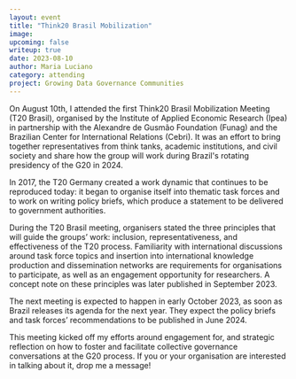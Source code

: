 ```yaml
---
layout: event
title: "Think20 Brasil Mobilization"
image: 
upcoming: false
writeup: true
date: 2023-08-10
author: Maria Luciano
category: attending
project: Growing Data Governance Communities
---
```


On August 10th, I attended the first Think20 Brasil Mobilization Meeting (T20 Brasil), organised by the Institute of Applied Economic Research (Ipea) in partnership with the Alexandre de Gusmão Foundation (Funag) and the Brazilian Center for International Relations (Cebri). It was an effort to bring together representatives from think tanks, academic institutions, and civil society and share how the group will work during Brazil's rotating presidency of the G20 in 2024. 

<!--more-->

In 2017, the T20 Germany created a work dynamic that continues to be reproduced today: it began to organise itself into thematic task forces and to work on writing policy briefs, which produce a statement to be delivered to government authorities.

During the T20 Brasil meeting, organisers stated the three principles that will guide the groups’ work: inclusion, representativeness, and effectiveness of the T20 process. Familiarity with international discussions around task force topics and insertion into international knowledge production and dissemination networks are requirements for organisations to participate, as well as an engagement opportunity for researchers. A concept note on these principles was later published in September 2023.

The next meeting is expected to happen in early October 2023, as soon as Brazil releases its agenda for the next year. They expect the policy briefs and task forces’ recommendations to be published in June 2024.

This meeting kicked off my efforts around engagement for, and strategic reflection on how to foster and facilitate collective governance conversations at the G20 process. If you or your organisation are interested in talking about it, drop me a message!